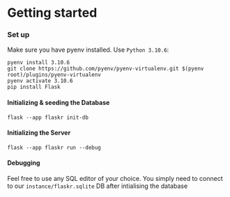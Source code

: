 # Getting started

### Set up

Make sure you have pyenv installed. Use `Python 3.10.6`:

```
pyenv install 3.10.6
git clone https://github.com/pyenv/pyenv-virtualenv.git $(pyenv root)/plugins/pyenv-virtualenv
pyenv activate 3.10.6
pip install Flask
```

#### Initializing & seeding the Database

```
flask --app flaskr init-db
```

#### Initializing the Server

```
flask --app flaskr run --debug
```

#### **Debugging**

Feel free to use any SQL editor of your choice. You simply need to connect to our `instance/flaskr.sqlite` DB after intialising the database
